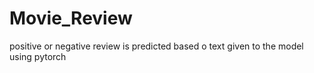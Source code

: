 # Movie_Review

positive or negative review is predicted based o text given to the model using pytorch
